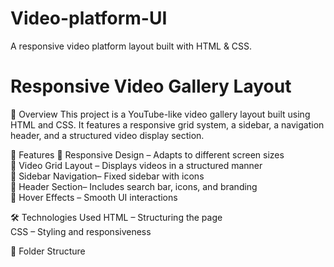 # Video-platform-UI
A responsive video platform layout built with HTML &amp; CSS.
# Responsive Video Gallery Layout

📌 Overview
This project is a YouTube-like video gallery layout built using HTML and CSS. It features a responsive grid system, a sidebar, a navigation header, and a structured video display section.

 🎯 Features
📌 Responsive Design – Adapts to different screen sizes  
📌 Video Grid Layout – Displays videos in a structured manner  
📌 Sidebar Navigation– Fixed sidebar with icons  
📌 Header Section– Includes search bar, icons, and branding  
📌 Hover Effects – Smooth UI interactions  

 🛠️ Technologies Used
 HTML – Structuring the page  
 CSS – Styling and responsiveness  

📂 Folder Structure
